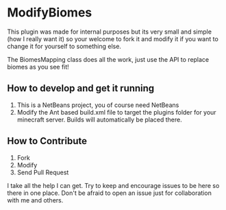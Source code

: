# ModifyBiomes

This plugin was made for internal purposes but its very small and simple
(how I really want it) so your welcome to fork it and modify it if you want to
change it for yourself to something else.

The BiomesMapping class does all the work, just use the API to replace biomes
as you see fit!

## How to develop and get it running

1. This is a NetBeans project, you of course need NetBeans
2. Modify the Ant based build.xml file to target the plugins folder for your
   minecraft server. Builds will automatically be placed there.

## How to Contribute

1. Fork
2. Modify
3. Send Pull Request

I take all the help I can get. Try to keep and encourage issues to be here so 
there in one place. Don't be afraid to open an issue just for collaboration with
me and others.
